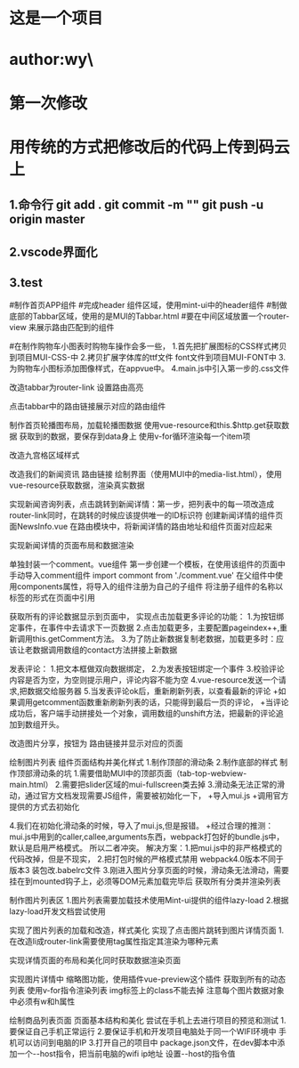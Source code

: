 # 这是一个项目
# author:wy\
# 第一次修改
# 用传统的方式把修改后的代码上传到码云上
## 1.命令行 git add .          git commit -m ""         git push -u origin master
## 2.vscode界面化
## 3.test

#制作首页APP组件
#完成header 组件区域，使用mint-ui中的header组件
#制做底部的Tabbar区域，使用的是MUI的Tabbar.html
#要在中间区域放置一个router-view 来展示路由匹配到的组件

#在制作购物车小图表时购物车操作会多一些，
1.首先把扩展图标的CSS样式拷贝到项目MUI-CSS-中
2.拷贝扩展字体库的ttf文件  font文件到项目MUI-FONT中
3.为购物车小图标添加图像样式，在appvue中。
4.main.js中引入第一步的.css文件

改造tabbar为router-link
设置路由高亮

点击tabbar中的路由链接展示对应的路由组件

制作首页轮播图布局，加载轮播图数据
使用vue-resource和this.$http.get获取数据
获取到的数据，要保存到data身上
使用v-for循环渲染每一个item项

改造九宫格区域样式

改造我们的新闻资讯 路由链接
绘制界面（使用MUI中的media-list.html），使用vue-resource获取数据，渲染真实数据

实现新闻咨询列表，点击跳转到新闻详情：第一步，把列表中的每一项改造成router-link同时，在跳转的时候应该提供唯一的ID标识符
创建新闻详情的组件页面NewsInfo.vue
在路由模块中，将新闻详情的路由地址和组件页面对应起来

实现新闻详情的页面布局和数据渲染

单独封装一个comment。vue组件
第一步创建一个模板，在使用该组件的页面中手动导入comment组件 import commont from './comment.vue'
在父组件中使用components属性，将导入的组件注册为自己的子组件
将注册子组件的名称以标签的形式在页面中引用

获取所有的评论数据显示到页面中，
实现点击加载更多评论的功能：
1.为按钮绑定事件，在事件中去请求下一页数据
2.点击加载更多，主要配置pageindex++,重新调用this.getComment方法。
3.为了防止新数据复制老数据，加载更多时：应该让老数据调用数组的contact方法拼接上新数据

发表评论：
1.把文本框做双向数据绑定，
2.为发表按钮绑定一个事件
3.校验评论内容是否为空，为空则提示用户，评论内容不能为空
4.vue-resource发送一个请求,把数据交给服务器
5.当发表评论ok后，重新刷新列表，以查看最新的评论
+如果调用getcomment函数重新刷新列表的话，只能得到最后一页的评论，
+当评论成功后，客户端手动拼接处一个对象，调用数组的unshift方法，把最新的评论追加到数组开头。

改造图片分享，按钮为 路由链接并显示对应的页面

绘制图片列表 组件页面结构并美化样式
1.制作顶部的滑动条
2.制作底部的样式
制作顶部滑动条的坑
1.需要借助MUI中的顶部页面（tab-top-webview-main.html）
2.需要把slider区域的mui-fullscreen类去掉
3.滑动条无法正常的滑动，通过官方文档发现需要JS组件，需要被初始化一下，
+导入mui.js
+调用官方提供的方式去初始化

4.我们在初始化滑动条的时候，导入了mui.js,但是报错。
+经过合理的推测：mui.js中用到的caller,callee,arguments东西，webpack打包好的bundle.js中，默认是启用严格模式。
所以二者冲突。
解决方案：1.把mui.js中的非严格模式的代码改掉，但是不现实，
			2.把打包时候的严格模式禁用 webpack4.0版本不同于版本3  装包改.babelrc文件
			3.刚进入图片分享页面的时候，滑动条无法滑动，需要挂在到mounted钩子上，必须等DOM元素加载完毕后
获取所有分类并渲染列表		

制作图片列表区
1.图片列表需要加载技术使用Mint-ui提供的组件lazy-load
2.根据lazy-load开发文档尝试使用

实现了图片列表的加载和改造，样式美化
实现了点击图片跳转到图片详情页面
1.在改造li成router-link需要使用tag属性指定其渲染为哪种元素

实现详情页面的布局和美化同时获取数据渲染页面

实现图片详情中 缩略图功能，使用插件vue-preview这个插件
获取到所有的动态列表 使用v-for指令渲染列表
img标签上的class不能去掉
注意每个图片数据对象中必须有w和h属性

绘制商品列表页面 页面基本结构和美化
尝试在手机上去进行项目的预览和测试
1.要保证自己手机正常运行
2.要保证手机和开发项目电脑处于同一个WIFI环境中 手机可以访问到电脑的IP
3.打开自己的项目中 package.json文件，在dev脚本中添加一个--host指令，把当前电脑的wifi ip地址 设置--host的指令值

